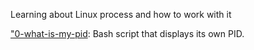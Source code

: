 Learning about Linux process and how to work with it

["0-what-is-my-pid](./0-what-is-my-pid): Bash script that displays its own PID.
